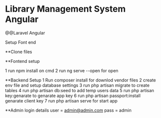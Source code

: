 # Library Management System Angular
 @@Laravel Angular

Setup Font end 

**Clone files

**Fontend setup

1 run npm install on cmd
2  run  ng serve --open   for open

**Backend Setup 
1 Run composer install for downlod vendor files 
2 create env file and  setup database settings 
3 run php artisan migrate to create tables
4 run php artisan db:seed to add temp users data
5 run php artisan key:genarate to genarate app key 
6 run php artisan passport:install genarate client key
7 run php artisan serve for start app


**Admin login details
user = admin@admin.com
pass = admin



